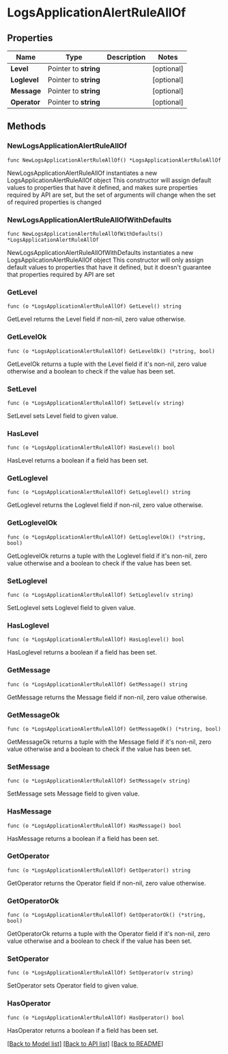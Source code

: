 # LogsApplicationAlertRuleAllOf

## Properties

Name | Type | Description | Notes
------------ | ------------- | ------------- | -------------
**Level** | Pointer to **string** |  | [optional] 
**Loglevel** | Pointer to **string** |  | [optional] 
**Message** | Pointer to **string** |  | [optional] 
**Operator** | Pointer to **string** |  | [optional] 

## Methods

### NewLogsApplicationAlertRuleAllOf

`func NewLogsApplicationAlertRuleAllOf() *LogsApplicationAlertRuleAllOf`

NewLogsApplicationAlertRuleAllOf instantiates a new LogsApplicationAlertRuleAllOf object
This constructor will assign default values to properties that have it defined,
and makes sure properties required by API are set, but the set of arguments
will change when the set of required properties is changed

### NewLogsApplicationAlertRuleAllOfWithDefaults

`func NewLogsApplicationAlertRuleAllOfWithDefaults() *LogsApplicationAlertRuleAllOf`

NewLogsApplicationAlertRuleAllOfWithDefaults instantiates a new LogsApplicationAlertRuleAllOf object
This constructor will only assign default values to properties that have it defined,
but it doesn't guarantee that properties required by API are set

### GetLevel

`func (o *LogsApplicationAlertRuleAllOf) GetLevel() string`

GetLevel returns the Level field if non-nil, zero value otherwise.

### GetLevelOk

`func (o *LogsApplicationAlertRuleAllOf) GetLevelOk() (*string, bool)`

GetLevelOk returns a tuple with the Level field if it's non-nil, zero value otherwise
and a boolean to check if the value has been set.

### SetLevel

`func (o *LogsApplicationAlertRuleAllOf) SetLevel(v string)`

SetLevel sets Level field to given value.

### HasLevel

`func (o *LogsApplicationAlertRuleAllOf) HasLevel() bool`

HasLevel returns a boolean if a field has been set.

### GetLoglevel

`func (o *LogsApplicationAlertRuleAllOf) GetLoglevel() string`

GetLoglevel returns the Loglevel field if non-nil, zero value otherwise.

### GetLoglevelOk

`func (o *LogsApplicationAlertRuleAllOf) GetLoglevelOk() (*string, bool)`

GetLoglevelOk returns a tuple with the Loglevel field if it's non-nil, zero value otherwise
and a boolean to check if the value has been set.

### SetLoglevel

`func (o *LogsApplicationAlertRuleAllOf) SetLoglevel(v string)`

SetLoglevel sets Loglevel field to given value.

### HasLoglevel

`func (o *LogsApplicationAlertRuleAllOf) HasLoglevel() bool`

HasLoglevel returns a boolean if a field has been set.

### GetMessage

`func (o *LogsApplicationAlertRuleAllOf) GetMessage() string`

GetMessage returns the Message field if non-nil, zero value otherwise.

### GetMessageOk

`func (o *LogsApplicationAlertRuleAllOf) GetMessageOk() (*string, bool)`

GetMessageOk returns a tuple with the Message field if it's non-nil, zero value otherwise
and a boolean to check if the value has been set.

### SetMessage

`func (o *LogsApplicationAlertRuleAllOf) SetMessage(v string)`

SetMessage sets Message field to given value.

### HasMessage

`func (o *LogsApplicationAlertRuleAllOf) HasMessage() bool`

HasMessage returns a boolean if a field has been set.

### GetOperator

`func (o *LogsApplicationAlertRuleAllOf) GetOperator() string`

GetOperator returns the Operator field if non-nil, zero value otherwise.

### GetOperatorOk

`func (o *LogsApplicationAlertRuleAllOf) GetOperatorOk() (*string, bool)`

GetOperatorOk returns a tuple with the Operator field if it's non-nil, zero value otherwise
and a boolean to check if the value has been set.

### SetOperator

`func (o *LogsApplicationAlertRuleAllOf) SetOperator(v string)`

SetOperator sets Operator field to given value.

### HasOperator

`func (o *LogsApplicationAlertRuleAllOf) HasOperator() bool`

HasOperator returns a boolean if a field has been set.


[[Back to Model list]](../README.md#documentation-for-models) [[Back to API list]](../README.md#documentation-for-api-endpoints) [[Back to README]](../README.md)


